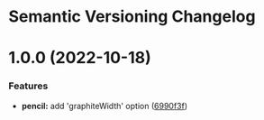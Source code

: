 # Semantic Versioning Changelog

# 1.0.0 (2022-10-18)


### Features

* **pencil:** add 'graphiteWidth' option ([6990f3f](https://github.com/thuongnn/github-actions-learning-java/commit/6990f3f3a0e234d8385bdaaeb6c6fd39fd2f2405))
